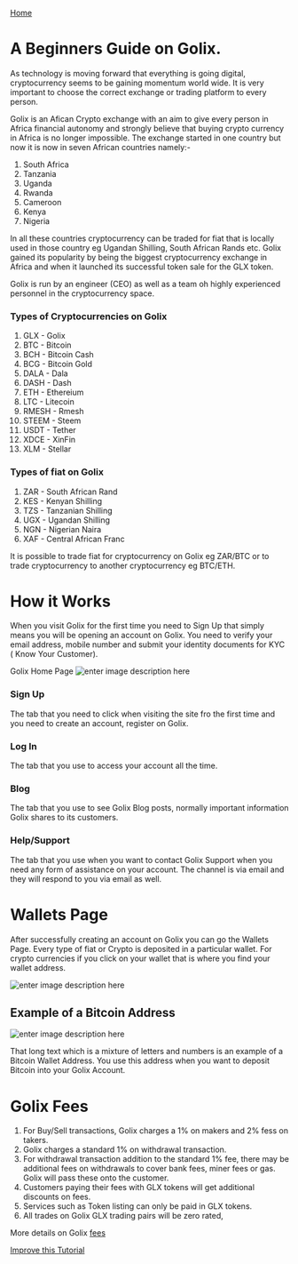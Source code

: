 
[Home](/README.md)

# A Beginners Guide on Golix.

As technology is moving  forward that everything is going digital, cryptocurrency  seems to be gaining momentum world wide. It is very important to choose the correct exchange  or trading platform to every person.

Golix is an Afican Crypto exchange with an aim to give every person in Africa  financial  autonomy  and strongly believe that buying  crypto currency in Africa is no longer impossible. The exchange  started in one country but now it is now in seven African countries namely:-
 1. South Africa
 2. Tanzania
 3. Uganda
 4. Rwanda
 5. Cameroon
 6. Kenya
 7. Nigeria
 
In all these countries cryptocurrency can be traded for  fiat that is locally used in those country eg Ugandan Shilling, South African Rands etc. Golix  gained its popularity  by being the biggest cryptocurrency exchange in Africa and when it launched  its successful token sale for the GLX token.

Golix is run by an engineer (CEO) as well as a team oh highly experienced personnel in the cryptocurrency space.

### Types of Cryptocurrencies on Golix

 1. GLX - Golix 
 2. BTC - Bitcoin
 3. BCH - Bitcoin Cash
 4. BCG - Bitcoin Gold
 5. DALA  - Dala
 6. DASH - Dash
 7. ETH - Ethereium
 8. LTC - Litecoin
 9. RMESH - Rmesh
 10. STEEM - Steem
 11. USDT - Tether
 12. XDCE - XinFin
 13. XLM - Stellar 

### Types of fiat  on Golix

 1. ZAR - South African Rand
 2. KES - Kenyan Shilling 
 3. TZS - Tanzanian Shilling
 4. UGX - Ugandan Shilling
 5. NGN - Nigerian Naira
 6. XAF - Central African Franc

It is possible to trade  fiat for cryptocurrency on Golix eg ZAR/BTC or to trade cryptocurrency to another cryptocurrency eg BTC/ETH.


# How it Works
When you visit Golix  for the first time you need to Sign Up that simply means you will be opening an account on Golix. You need to verify your email address, mobile number and submit your  identity documents  for KYC ( Know Your Customer).

Golix Home Page ![enter image description here
](https://lh3.googleusercontent.com/j78Yop5CVq_srKCuXaTXQL0tFUrYvkLFRN-hdv1uLCQdeIqnYSEPmTZ8ao92-te6Ht9xIqGJyRmo)

### Sign Up
The tab that you need to click when visiting the site fro the first time and you need to  create an account, register  on Golix.

### Log In
The tab that you use to access your account all the time.

### Blog
The tab that you use to see Golix  Blog posts, normally important information Golix shares to its customers.

### Help/Support
The tab that you use when you want to contact Golix Support when you need any form of assistance on your account. The channel is via email and they will respond to you via email as well.

# Wallets Page
After successfully creating an account on Golix  you can go the Wallets Page.  Every type of fiat or Crypto is deposited in a particular wallet. For crypto currencies if you click on your wallet that is where you find your wallet address.

![enter image description here
](https://lh3.googleusercontent.com/j9EqciiqtFJ4W3qa-8RqfA2D4FaoKjKrYbWZTce4pjMQ-sp5KgRTERHcOYDHXpdK-1KT0UVdTBQ6)

## Example of a  Bitcoin Address
![enter image description here
](https://lh3.googleusercontent.com/aoydhnVpMCpR39stXmc-sKVJs-XjTAmn-Jlez-1WPqlnsOpEIsHCdJm1FxESrCnWhDLydKGEfSA)

That long text  which is a mixture of letters and numbers is an example of a Bitcoin Wallet Address. You use this address when you want to deposit Bitcoin into your Golix Account.

# Golix Fees

 1. For Buy/Sell  transactions, Golix charges a 1% on makers and 2% fess on takers.
 2. Golix charges a standard 1% on withdrawal transaction.
 3. For withdrawal transaction addition to the standard 1% fee, there may be additional fees on withdrawals to cover bank fees, miner fees or gas. Golix will pass these onto the customer.
 4. Customers paying their fees with GLX tokens will get additional  discounts on fees.
 5. Services such  as Token listing can only be paid in GLX tokens.
 6. All trades on Golix GLX trading pairs will be zero rated,

More details on  Golix [fees](https://golix.com/fees)

[Improve this Tutorial](https://github.com/golixdotcom/guides/edit/master/getting_started/beginners_guide.md)
